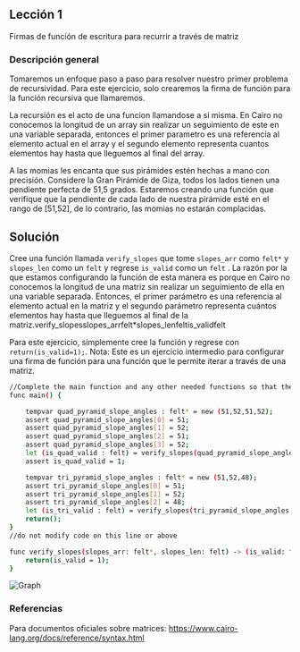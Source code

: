## Lección 1

Firmas de función de escritura para recurrir a través de matriz

### Descripción general 

Tomaremos un enfoque paso a paso para resolver nuestro primer problema de recursividad. Para este ejercicio, solo crearemos la firma de función para la función recursiva que llamaremos. 

La recursión es el acto de una funcion llamandose a si misma. En Cairo no conocemos la longitud de un array sin realizar un seguimiento de este en una variable separada, entonces el primer parametro es una referencia al elemento actual en el array y el segundo elemento representa cuantos elementos hay hasta que lleguemos al final del array.

A las momias les encanta que sus pirámides estén hechas a mano con precisión. Considere la Gran Pirámide de Giza, todos los lados tienen una pendiente perfecta de 51,5 grados. Estaremos creando una función que verifique que la pendiente de cada lado de nuestra pirámide esté en el rango de [51,52], de lo contrario, las momias no estarán complacidas.

## Solución

Cree una función llamada `verify_slopes` que tome  `slopes_arr` como `felt*` y  `slopes_len` como un `felt` y regrese `is_valid` como un `felt` . La razón por la que estamos configurando la función de esta manera es porque en Cairo no conocemos la longitud de una matriz sin realizar un seguimiento de ella en una variable separada. Entonces, el primer parámetro es una referencia al elemento actual en la matriz y el segundo parámetro representa cuántos elementos hay hasta que lleguemos al final de la matriz.verify_slopesslopes_arrfelt*slopes_lenfeltis_validfelt

Para este ejercicio, simplemente cree la función y regrese con `return(is_valid=1);`. Nota: Este es un ejercicio intermedio para configurar una firma de función para una función que le permite iterar a través de una matriz.

```bash
//Complete the main function and any other needed functions so that the program compiles and runs successfully
func main() {

    tempvar quad_pyramid_slope_angles : felt* = new (51,52,51,52);
    assert quad_pyramid_slope_angles[0] = 51;
    assert quad_pyramid_slope_angles[1] = 52;
    assert quad_pyramid_slope_angles[2] = 51;
    assert quad_pyramid_slope_angles[3] = 52;
    let (is_quad_valid : felt) = verify_slopes(quad_pyramid_slope_angles, 4);
    assert is_quad_valid = 1;

    tempvar tri_pyramid_slope_angles : felt* = new (51,52,48);
    assert tri_pyramid_slope_angles[0] = 51;
    assert tri_pyramid_slope_angles[1] = 52;
    assert tri_pyramid_slope_angles[2] = 48;
    let (is_tri_valid : felt) = verify_slopes(tri_pyramid_slope_angles, 3);
    return();
}
//do not modify code on this line or above

func verify_slopes(slopes_arr: felt*, slopes_len: felt) -> (is_valid: felt) {
    return(is_valid = 1);
}
```

![Graph](lesson1-1.png)

### Referencias

Para documentos oficiales sobre matrices: https://www.cairo-lang.org/docs/reference/syntax.html